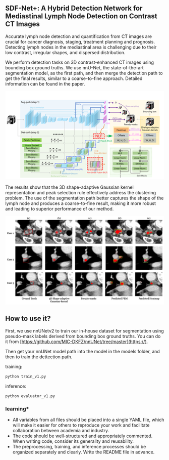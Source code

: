 ## SDF-Net+: A Hybrid Detection Network for Mediastinal Lymph Node Detection on Contrast CT Images

Accurate lymph node detection and quantification from CT images are crucial for cancer diagnosis, staging, treatment planning and prognosis. Detecting lymph nodes in the mediastinal area is challenging due to their low contrast, irregular shapes, and dispersed distribution.

We perform detection tasks on 3D contrast-enhanced CT images using bounding box ground truths. We use nnU-Net, the state-of-the-art segmentation model, as the first path, and then merge the detection path to get the final results, similar to a coarse-to-fine approach. Detailed information can be found in the paper.

![1722927475929](images/README/1722927475929.png)

The results show that the 3D shape-adaptive Gaussian kernel representation and peak selection rule effectively address the clustering problem. The use of the segmentation path better captures the shape of the lymph node and produces a coarse-to-fine result, making it more robust and leading to superior performance of our method.

![1722929530804](images/README/1722929530804.png)

## How to use it?

First, we use nnUNetv2 to train our in-house dataset for segmentation using pseudo-mask labels derived from bounding box ground truths. You can do it from [https://github.com/MIC-DKFZ/nnUNet/tree/master](https://).

Then get your nnUNet model path into the model in the models folder, and then to train the dettection path.

training:

```python
python train_v1.py
```

inference:

```
python evaluator_v1.py
```

### learning*

- All variables from all files should be placed into a single YAML file, which will make it easier for others to reproduce your work and facilitate collaboration between academia and industry.
- The code should be well-structured and appropriately commented. When writing code, consider its generality and reusability.
- The preprocessing, training, and inference processes should be organized separately and clearly. Write the README file in advance.
